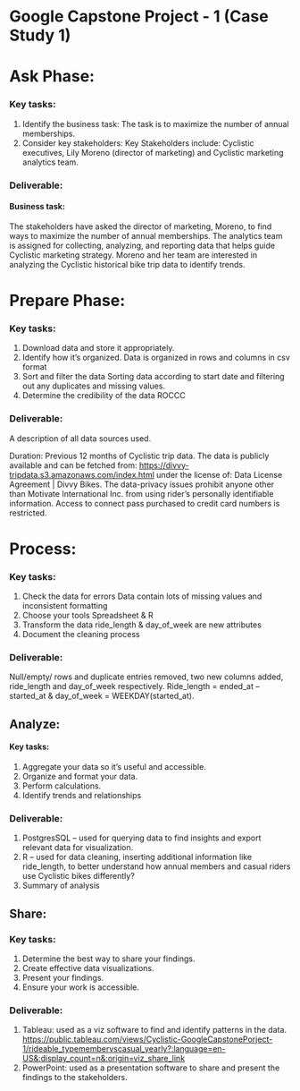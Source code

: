 # Google Capstone Project - 1 (Case Study 1) 

# Ask Phase:
	
  ### Key tasks:
1.  Identify the business task:
       The task is to maximize the number of annual memberships.
2. Consider key stakeholders:
       Key Stakeholders include: Cyclistic executives, Lily Moreno (director of marketing) and Cyclistic marketing analytics team.

### Deliverable:
   #### Business task: 
The stakeholders have asked the director of marketing, Moreno, to find ways to maximize the number of annual memberships. The analytics team is assigned for collecting,         analyzing, and reporting data that helps guide Cyclistic marketing strategy. Moreno and her team are interested in analyzing the Cyclistic historical bike trip data to           identify trends.

# Prepare Phase:
	
 ### Key tasks:
  1.	Download data and store it appropriately.
  2.	Identify how it’s organized.
  Data is organized in rows and columns in csv format
  3.	Sort and filter the data
  Sorting data according to start date and filtering out any duplicates and missing values.
  4.	Determine the credibility of the data
  ROCCC
	
### Deliverable: 
 A description of all data sources used.
      
Duration: Previous 12 months of Cyclistic trip data.
The data is publicly available and can be fetched from: https://divvy-tripdata.s3.amazonaws.com/index.html under the license of: Data License Agreement | Divvy Bikes.           The data-privacy issues prohibit anyone other than Motivate International Inc. from using rider’s personally identifiable information. Access to connect pass purchased           to credit card numbers is restricted.  

# Process:

  ### Key tasks:
   1.	Check the data for errors
   Data contain lots of missing values and inconsistent formatting
   2.	Choose your tools
   Spreadsheet & R
   3.	Transform the data ride_length & day_of_week are new attributes
   4.	Document the cleaning process

### Deliverable:
Null/empty/ rows and duplicate entries removed, two new columns added, ride_length and day_of_week respectively. Ride_length = ended_at  –  started_at  & day_of_week =           WEEKDAY(started_at).

## Analyze:
#### Key tasks:
 1.    Aggregate your data so it’s useful and accessible.
 2.    Organize and format your data.
 3.    Perform calculations.
 4.    Identify trends and relationships 

### Deliverable:
	
1.	PostgresSQL – used for querying data to find insights and export relevant data for visualization.
2.	R – used for data cleaning, inserting additional information like ride_length, to better understand how annual members and casual riders use Cyclistic bikes differently?	
3.	Summary of analysis

	 	   
## Share:
### Key tasks:
1. Determine the best way to share your findings. 
2. Create effective data visualizations. 
3. Present your findings. 
4. Ensure your work is accessible. 

### Deliverable:
1.	Tableau: used as a viz software to find and identify patterns in the data.
https://public.tableau.com/views/Cyclistic-GoogleCapstonePorject-1/rideable_typemembervscasual_yearly?:language=en-US&:display_count=n&:origin=viz_share_link
3.	PowerPoint: used as a presentation software to share and present the findings to the stakeholders.

